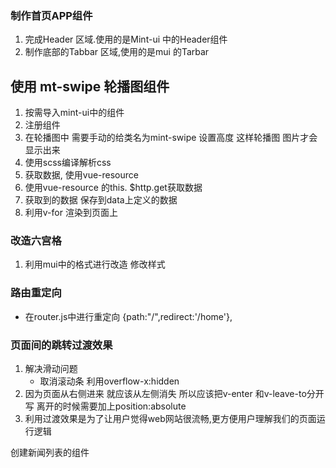### 制作首页APP组件

1. 完成Header 区域.使用的是Mint-ui 中的Header组件
2. 制作底部的Tabbar 区域,使用的是mui 的Tarbar


## 使用 mt-swipe 轮播图组件

1. 按需导入mint-ui中的组件
2. 注册组件
3. 在轮播图中 需要手动的给类名为mint-swipe 设置高度  这样轮播图 图片才会显示出来
4. 使用scss编译解析css
5. 获取数据, 使用vue-resource
6. 使用vue-resource 的this. $http.get获取数据
7. 获取到的数据 保存到data上定义的数据
8. 利用v-for 渲染到页面上

### 改造六宫格

1. 利用mui中的格式进行改造 修改样式

### 路由重定向

- 在router.js中进行重定向 {path:"/",redirect:'/home'},

### 页面间的跳转过渡效果

1. 解决滑动问题
   + 取消滚动条  利用overflow-x:hidden
2. 因为页面从右侧进来 就应该从左侧消失  所以应该把v-enter 和v-leave-to分开写  离开的时候需要加上position:absolute
3. 利用过渡效果是为了让用户觉得web网站很流畅,更方便用户理解我们的页面运行逻辑

创建新闻列表的组件











